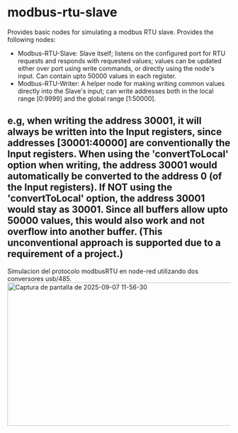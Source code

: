 # modbus-rtu-slave
Provides basic nodes for simulating a modbus RTU slave.
Provides the following nodes:
- Modbus-RTU-Slave: Slave itself; listens on the configured port for RTU requests and responds with requested values; values can be updated either over port using write commands, or directly using the node's input. Can contain upto 50000 values in each register.
- Modbus-RTU-Writer: A helper node for making writing common values directly into the Slave's input; can write addresses both in the local range [0:9999] and the global range [1:50000].
 
e.g, when writing the address 30001, it will always be written into the Input registers, since addresses [30001:40000] are conventionally the Input registers. When using the 'convertToLocal' option when writing, the address 30001 would automatically be converted to the address 0 (of the Input registers). If NOT using the 'convertToLocal' option, the address 30001 would stay as 30001. Since all buffers allow upto 50000 values, this would also work and not overflow into another buffer. (This unconventional approach is supported due to a requirement of a project.)
--------------------------------------------------------------------------------------

Simulacion del protocolo modbusRTU en node-red utilizando dos conversores usb/485. 
<img width="915" height="323" alt="Captura de pantalla de 2025-09-07 11-56-30" src="https://github.com/user-attachments/assets/a3952937-884b-4018-96ff-ef3e096d8fe4" />
